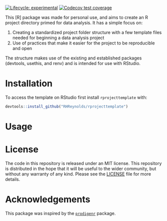 
<!-- README.md is generated from README.Rmd. Please edit that file -->
<!-- badges: start -->

[![Lifecycle:
experimental](https://img.shields.io/badge/lifecycle-experimental-orange.svg)](https://www.tidyverse.org/lifecycle/#experimental)
[![Codecov test
coverage](https://codecov.io/gh/RHReynolds/rprojecttemplate/branch/main/graph/badge.svg)](https://app.codecov.io/gh/RHReynolds/rprojecttemplate?branch=main)
<!-- badges: end -->

This \[R\] package was made for personal use, and aims to create an R
project directory primed for data analysis. It has a simple focus on:

1.  Creating a standardized project folder structure with a few template
    files needed for beginning a data analysis project
2.  Use of practices that make it easier for the project to be
    reproducible and open

The structure makes use of the existing and established packages
(devtools, usethis, and renv) and is intended for use with RStudio.

# Installation

To access the template on RStudio first install `rprojecttemplate` with:

``` r
devtools::install_github("RHReynolds/rprojecttemplate")
```

# Usage

# License

The code in this repository is released under an MIT license. This
repository is distributed in the hope that it will be useful to the
wider community, but without any warranty of any kind. Please see the
[LICENSE](LICENSE.md) file for more details.

# Acknowledgements

This package was inspired by the
[`prodigenr`](https://github.com/rostools/prodigenr) package.
